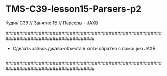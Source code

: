 # TMS-C39-lesson15-Parsers-p2
Кудин С39 // Занятие 15 // Парсеры - JAXB<br/>
<br/>
########################################################################################<br/>
- Сделать запись джава-объекта в xml и обратно с помощью JAXB
</a>
<br/>
########################################################################################
